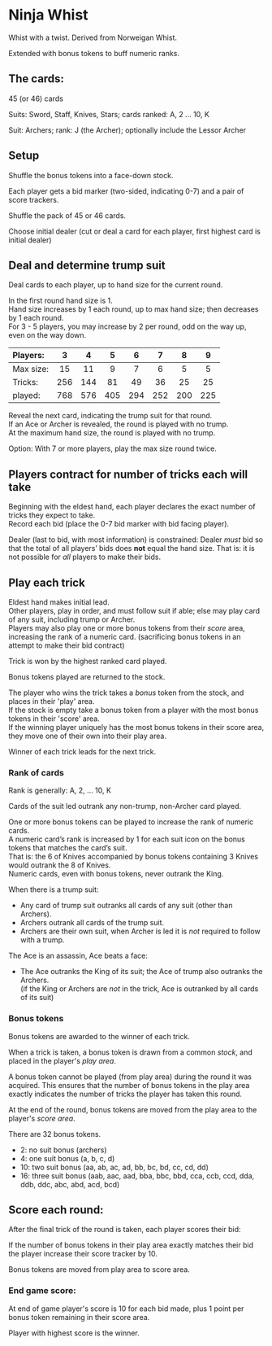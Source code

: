 # Ninja Whist

Whist with a twist. Derived from Norweigan Whist.

Extended with bonus tokens to buff numeric ranks.

## The cards:

45 (or 46) cards

Suits: Sword, Staff, Knives, Stars; cards ranked: A, 2 ... 10, K

Suit: Archers; rank: J (the Archer); optionally include the Lessor Archer

## Setup

Shuffle the bonus tokens into a face-down stock.

Each player gets a bid marker (two-sided, indicating 0-7) and a pair of score trackers.

Shuffle the pack of 45 or 46 cards.

Choose initial dealer (cut or deal a card for each player, first highest card is initial dealer)

## Deal and determine trump suit

Deal cards to each player, up to hand size for the current round.

In the first round hand size is 1.  
Hand size increases by 1 each round, up to max hand size; then decreases by 1 each round.  
For 3 - 5 players, you may increase by 2 per round, odd on the way up, even on the way down.

| Players:  | 3 | 4 | 5 | 6 | 7 | 8 | 9 |
|:--        |:-:|:-:|:-:|:-:|:-:|:-:|:-:|
| Max size: |15 |11 | 9 | 7 | 6 | 5 | 5 |
| Tricks:  | 256 | 144 | 81 | 49 | 36 | 25 | 25|
| played:  | 768 | 576 | 405| 294 | 252 | 200 | 225 |

Reveal the next card, indicating the trump suit for that round.  
If an Ace or Archer is revealed, the round is played with no trump.  
At the maximum hand size, the round is played with no trump.  

Option: With 7 or more players, play the max size round twice.

## Players contract for number of tricks each will take
Beginning with the eldest hand, each player declares the exact number of tricks they expect to take.  
Record each bid (place the 0-7 bid marker with bid facing player).  

Dealer (last to bid, with most information) is constrained:
Dealer *must* bid so that the total of all players’ bids does **not** equal the hand size.
That is: it is not possible for *all* players to make their bids.

## Play each trick
Eldest hand makes initial lead.  
Other players, play in order, and must follow suit if able; else may play card of any suit, including trump or Archer.  
Players may also play one or more bonus tokens from their *score* area, increasing the rank of a numeric card.
(sacrificing bonus tokens in an attempt to make their bid contract)

Trick is won by the highest ranked card played. 

Bonus tokens played are returned to the stock.

The player who wins the trick takes a *bonus* token from the stock, and places in their 'play' area.  
If the stock is empty take a bonus token from a player with the most bonus tokens in their 'score' area.  
If the winning player uniquely has the most bonus tokens in their score area, they move one of their own into their play area.

Winner of each trick leads for the next trick.

### Rank of cards
Rank is generally: A, 2, … 10, K 

Cards of the suit led outrank any non-trump, non-Archer card played.  

One or more bonus tokens can be played to increase the rank of numeric cards.  
A numeric card’s rank is increased by 1 for each suit icon on the bonus tokens that matches the card’s suit.  
That is: the 6 of Knives accompanied by bonus tokens containing 3 Knives would outrank the 8 of Knives.  
Numeric cards, even with bonus tokens, never outrank the King.  

When there is a trump suit:
* Any card of trump suit outranks all cards of any suit (other than Archers).  
* Archers outrank all cards of the trump suit.
* Archers are their own suit, when Archer is led it is *not* required to follow with a trump.

The Ace is an assassin, Ace beats a face:  
* The Ace outranks the King of its suit; the Ace of trump also outranks the Archers.  
(if the King or Archers are *not* in the trick, Ace is outranked by all cards of its suit)  


### Bonus tokens

Bonus tokens are awarded to the winner of each trick.

When a trick is taken, a bonus token is drawn from a common *stock*, and placed in the player's *play area*.

A bonus token cannot be played (from play area) during the round it was acquired. This ensures that the number of bonus tokens in the play area exactly indicates the number of tricks the player has taken this round.

At the end of the round, bonus tokens are moved from the play area to the player's *score area*.

There are 32 bonus tokens.
- 2: no suit bonus (archers)
- 4: one suit bonus (a, b, c, d)
- 10: two suit bonus (aa, ab, ac, ad, bb, bc, bd, cc, cd, dd)
- 16: three suit bonus (aab, aac, aad, bba, bbc, bbd, cca, ccb, ccd, dda, ddb, ddc, abc, abd, acd, bcd)

## Score each round:
After the final trick of the round is taken, each player scores their bid:

If the number of bonus tokens in their play area exactly matches their bid
the player increase their score tracker by 10.

Bonus tokens are moved from play area to score area.  

### End game score:
At end of game player's score is 10 for each bid made, plus 1 point per bonus token remaining in their score area.

Player with highest score is the winner.
